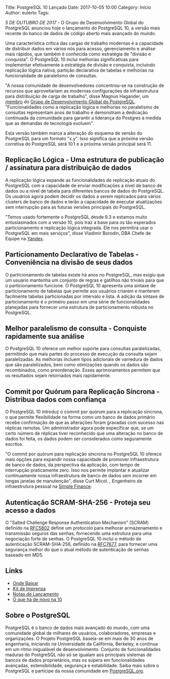 Title: PostgreSQL 10 Lançado
Date: 2017-10-05 10:00
Category: Início
Author: eulerto
Tags:

*5 DE OUTUBRO DE 2017* - O Grupo de Desenvolvimento Global do PostgreSQL anunciou hoje o lançamento do PostgreSQL 10, a versão mais recente do banco de dados de código aberto mais avançado do mundo.

Uma característica crítica das cargas de trabalho modernas é a capacidade de distribuir dados em vários nós para acesso, gerenciamento e análise mais rápidos, que também é conhecida como estratégia de "divisão e conquista". O PostgreSQL 10 inclui melhorias significativas para implementar efetivamente a estratégia de divisão e conquista, incluindo replicação lógica nativa, partição declarativa de tabelas e melhorias na funcionalidade de paralelismo de consultas.

"A nossa comunidade de desenvolvedores concentrou-se na construção de recursos que aproveitariam as modernas configurações de infraestrutura para distribuição de carga de trabalho", disse Magnus Hagander, um [membro](https://www.postgresql.org/developer/core/) do [Grupo de Desenvolvimento Global do PostgreSQL](https://www.postgresql.org/). "Funcionalidades como a replicação lógica e melhorias no paralelismo de consultas representam anos de trabalho e demonstram a dedicação continuada da comunidade para garantir a liderança do Postgres à medida que as demandas de tecnologia evoluem".

Esta versão também marca a alteração do esquema de versão do PostgreSQL para um formato "x.y". Isso significa que a próxima versão corretiva do PostgreSQL será 10.1 e a próxima versão principal será 11.

## Replicação Lógica - Uma estrutura de publicação / assinatura para distribuição de dados

A replicação lógica expande as funcionalidades de replicação atuais do PostgreSQL com a capacidade de enviar modificações a nível de banco de dados ou a nível de tabela para diferentes bancos de dados do PostgreSQL. Os usuários agora podem decidir os dados a serem replicados para vários clusters de banco de dados e terão a capacidade de executar atualizações sem interrupção para as futuras versões principais do PostgreSQL.

"Temos usado fortemente o PostgreSQL desde 9.3 e estamos muito entusiasmados com a versão 10, pois traz a base para os tão esperados particionamento e replicação lógica integrada. Ele nos permitirá usar o PostgreSQL em mais serviços", disse Vladimir Borodin, DBA Chefe de Equipe na [Yandex](https://www.yandex.com/).

## Particionamento Declarativo de Tabelas - Conveniência na divisão de seus dados

O particionamento de tabelas existe há anos no PostgreSQL, mas exigiu que um usuário mantenha um conjunto de regras e gatilhos não triviais para que o particionamento funcione. O PostgreSQL 10 apresenta uma sintaxe de particionamento de tabelas que permite aos usuários criarem e manterem facilmente tabelas particionadas por intervalo e lista. A adição da sintaxe de particionamento é o primeiro passo em uma série de funcionalidades planejadas para fornecer uma estrutura de particionamento robusta no PostgreSQL.

## Melhor paralelismo de consulta - Conquiste rapidamente sua análise

O PostgreSQL 10 oferece um melhor suporte para consultas paralelizadas, permitindo que mais partes do processo de execução da consulta sejam paralelizadas. As melhorias incluem tipos adicionais de varredura de dados que são paralelizados, bem como otimizações quando os dados são recombinados, como preordenação. Esses aprimoramentos permitem que os resultados sejam retornados mais rapidamente.

## Commit por Quórum para Replicação Síncrona - Distribua dados com confiança

O PostgreSQL 10 introduz o commit por quórum para a replicação síncrona, o que permite flexibilidade na forma como um banco de dados primário recebe confirmação de que as alterações foram gravadas com sucesso nas réplicas remotas. Um administrador agora pode especificar que, se um certo número de réplicas tiver reconhecido que uma alteração no banco de dados foi feita, os dados podem ser considerados como seguramente escritos.

"O commit por quórum para replicação síncrona no PostgreSQL 10 oferece mais opções para expandir nossa capacidade de promover infraestrutura de banco de dados, da perspectiva da aplicação, com tempo de interrupção praticamente zero. Isso nos permite implantar e atualizar continuamente nossa infraestrutura de banco de dados sem incorrer em longas janelas de manutenção", disse Curt Micol. , Engenheiro de infraestrutura pessoal na [Simple Finance](https://www.simple.com/).

## Autenticação SCRAM-SHA-256 - Proteja seu acesso a dados

O "Salted Challenge Response Authentication Mechanism" (SCRAM) definido na [RFC5802](https://tools.ietf.org/html/rfc5802) define um protocolo para melhorar armazenamento e  transmissão seguros das senhas, fornecendo uma estrutura para uma negociação forte de senhas. O PostgreSQL 10 inclui o método de autenticação SCRAM-SHA-256, definido na [RFC7677](https://tools.ietf.org/html/rfc7677), para fornecer uma segurança melhor do que o atual método de autenticação de senhas baseado em MD5.

Links
-----

* [Onde Baixar](https://www.postgresql.org/downloads)
* [Kit de Imprensa](https://www.postgresql.org/about/press/presskit10)
* [Notas de Lançamento](https://www.postgresql.org/docs/current/static/release-10.html)
* [O que há de novo na 10](https://wiki.postgresql.org/wiki/New_in_postgres_10)

Sobre o PostgreSQL
----------------

PostgreSQL é o banco de dados mais avançado do mundo, com uma comunidade global de milhares de usuários, colaboradores, empresas e organizações. O Projeto PostgreSQL baseia-se em mais de 30 anos de engenharia, iniciando na Universidade da Califórnia, Berkeley, e continua em um ritmo inigualável de desenvolvimento. Conjunto de funcionalidades maduras do PostgreSQL não só se igualam aos principais sistemas de bancos de dados proprietários, mas os supera em funcionalidades avançadas, extensibilidade, segurança e estabilidade. Saiba mais sobre o PostgreSQL e participe da nossa comunidade em [PostgreSQL.org](https://www.postgresql.org).
